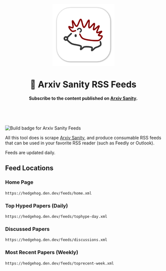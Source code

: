 <div align="center">
	<img alt="Arxiv Sanity Feeds" src="images/logo.png" width="200" height="200" />
	<h1>🦔 Arxiv Sanity RSS Feeds</h1>
	<p>
		<b>Subscribe to the content published on <a href="http://www.arxiv-sanity.com">Arxiv Sanity</a>.</b>
	</p>
	<br>
	<br>
	<br>
</div>

![Build badge for Arxiv Sanity Feeds](https://github.com/dend/arxiv-sanity-feeds/actions/workflows/spawnfeed.yml/badge.svg)

All this tool does is scrape [Arxiv Sanity](http://www.arxiv-sanity.com), and produce consumable RSS feeds that can be used in your favorite RSS reader (such as Feedly or Outlook).

Feeds are updated daily.

## Feed Locations

### Home Page

```http
https://hedgehog.den.dev/feeds/home.xml
```
### Top Hyped Papers (Daily)

```http
https://hedgehog.den.dev/feeds/tophype-day.xml
```

### Discussed Papers

```http
https://hedgehog.den.dev/feeds/discussions.xml
```

### Most Recent Papers (Weekly)

```http
https://hedgehog.den.dev/feeds/toprecent-week.xml
```
